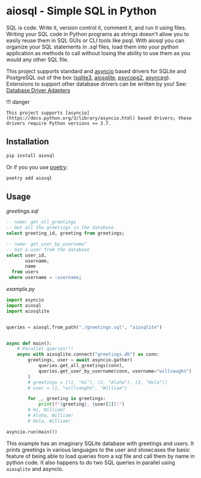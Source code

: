 # aiosql - Simple SQL in Python

SQL is code. Write it, version control it, comment it, and run it using files. Writing your SQL code in Python programs as strings doesn't allow you to easily reuse them in SQL GUIs or CLI tools like psql. With aiosql you can organize your SQL statements in _.sql_ files, load them into your python application as methods to call without losing the ability to use them as you would any other SQL file.

This project supports standard and [asyncio](https://docs.python.org/3/library/asyncio.html) based drivers for SQLite and PostgreSQL out of the box ([sqlite3](https://docs.python.org/3/library/sqlite3.html), [aiosqlite](https://aiosqlite.omnilib.dev/en/latest/?badge=latest), [psycopg2](https://www.psycopg.org/docs/), [asyncpg](https://magicstack.github.io/asyncpg/current/)). Extensions to support other database drivers can be written by you! See: [Database Driver Adapters](./database-driver-adapters.md)

!!! danger
    
    This project supports [asyncio](https://docs.python.org/3/library/asyncio.html) based drivers; these drivers require Python versions >= 3.7.

## Installation

```sh
pip install aiosql
```

Or if you you use [poetry](https://python-poetry.org):

```sh
poetry add aiosql
```

## Usage

_greetings.sql_

```sql
-- name: get_all_greetings
-- Get all the greetings in the database
select greeting_id, greeting from greetings;

-- name: get_user_by_username^
-- Get a user from the database
select user_id,
       username,
       name
  from users
 where username = :username;
```

_example.py_

```python
import asyncio
import aiosql
import aiosqlite


queries = aiosql.from_path("./greetings.sql", "aiosqlite")


async def main():
    # Parallel queries!!!
    async with aiosqlite.connect("greetings.db") as conn:
        greetings, user = await asyncio.gather(
            queries.get_all_greetings(conn),
            queries.get_user_by_username(conn, username="willvaughn")
        )
        # greetings = [(1, "Hi"), (2, "Aloha"), (3, "Hola")]
        # user = (1, "willvaughn", "William")

        for _, greeting in greetings:
            print(f"{greeting}, {user[2]}!")
        # Hi, William!
        # Aloha, William!
        # Hola, William!

asyncio.run(main())
```

This example has an imaginary SQLite database with greetings and users. It prints greetings in various languages to the user and showcases the basic feature of being able to load queries from a sql file and call them by name in python code. It also happens to do two SQL queries in parallel using `aiosqlite` and asyncio.
